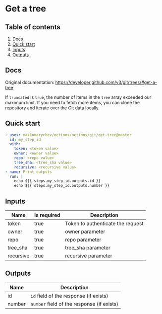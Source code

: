 # Get a tree

## Table of contents

1. [Docs](#docs)
1. [Quick start](#quick-start)
1. [Inputs](#inputs)
1. [Outputs](#outputs)

<a name="quick-start" ></a>
## Docs

Original documentation: https://developer.github.com/v3/git/trees/#get-a-tree

If `truncated` is `true`, the number of items in the `tree` array exceeded our maximum limit. If you need to fetch more items, you can clone the repository and iterate over the Git data locally.


<a name="quick start" ></a>
## Quick start

```yaml
- uses: maxkomarychev/octions/octions/git/get-tree@master
  id: my_step_id
  with:
    token: <token value>
    owner: <owner value>
    repo: <repo value>
    tree_sha: <tree_sha value>
    recursive: <recursive value>
- name: Print outputs
  run: |
    echo ${{ steps.my_step_id.outputs.id }}
    echo ${{ steps.my_step_id.outputs.number }}
```


<a name="inputs" ></a>
## Inputs

| Name | Is required | Description |
|---|---|---|
|token|true|Token to authenticate the request
|owner|true|owner parameter
|repo|true|repo parameter
|tree_sha|true|tree_sha parameter
|recursive|true|recursive parameter

<a name="outputs" ></a>
## Outputs

| Name | Description |
|---|---|
|id|`id` field of the response (if exists)|
|number|`number` field of the response (if exists)|

